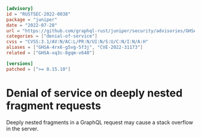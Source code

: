 ```toml
[advisory]
id = "RUSTSEC-2022-0038"
package = "juniper"
date = "2022-07-28"
url = "https://github.com/graphql-rust/juniper/security/advisories/GHSA-4rx6-g5vg-5f3j"
categories = ["denial-of-service"]
cvss = "CVSS:3.1/AV:N/AC:L/PR:N/UI:N/S:U/C:N/I:N/A:H"
aliases = ["GHSA-4rx6-g5vg-5f3j", "CVE-2022-31173"]
related = ["GHSA-xq3c-8gqm-v648"]

[versions]
patched = [">= 0.15.10"]
```

# Denial of service on deeply nested fragment requests

Deeply nested fragments in a GraphQL request may cause a stack overflow in the server.
